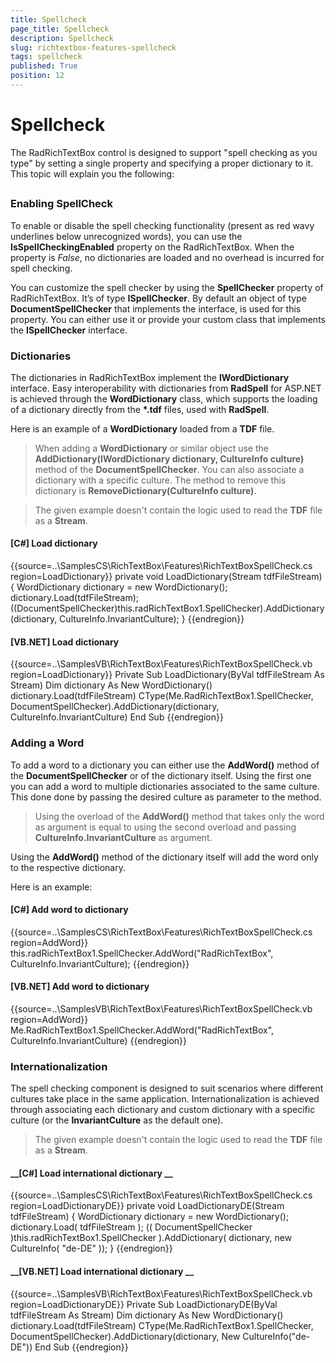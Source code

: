 ```yaml
---
title: Spellcheck
page_title: Spellcheck
description: Spellcheck
slug: richtextbox-features-spellcheck
tags: spellcheck
published: True
position: 12
---
```


# Spellcheck



The RadRichTextBox control is designed to support "spell checking as you type" by setting a single property and
        specifying a proper dictionary to it. This topic will explain you the following:
      

## 

### Enabling SpellCheck

To enable or disable the spell checking functionality (present as red wavy underlines below unrecognized words),
              you can use the __IsSpellCheckingEnabled__ property on the RadRichTextBox. When the property
              is *False*, no dictionaries are loaded and no overhead is incurred for spell checking.
            

You can customize the spell checker by using the __SpellChecker__ property of RadRichTextBox.
              It’s of type __ISpellChecker__. By default an object of type __DocumentSpellChecker__
              that implements the interface, is used for this property. You can either use it or provide your custom class that implements
              the __ISpellChecker__ interface.
            

### Dictionaries

The dictionaries in RadRichTextBox implement the __IWordDictionary__ interface. Easy interoperability
              with dictionaries from __RadSpell__ for ASP.NET is achieved through the __WordDictionary__
              class, which supports the loading of a dictionary directly from the __*.tdf__ files, used with
              __RadSpell__.
            

Here is an example of a __WordDictionary__ loaded from a __TDF__ file.
            

>When adding a __WordDictionary__ or similar object use the
                __AddDictionary(IWordDictionary dictionary, CultureInfo culture)__ method of the
                __DocumentSpellChecker__. You can also associate a dictionary with a specific culture.
                The method to remove this dictionary is __RemoveDictionary(CultureInfo culture)__.
              

>The given example doesn't contain the logic used to read the __TDF__ file as a __Stream__.
              

#### __[C#] Load dictionary__

{{source=..\SamplesCS\RichTextBox\Features\RichTextBoxSpellCheck.cs region=LoadDictionary}}
	        private void LoadDictionary(Stream tdfFileStream)
	        {
	            WordDictionary dictionary = new WordDictionary();
	            dictionary.Load(tdfFileStream);
	            ((DocumentSpellChecker)this.radRichTextBox1.SpellChecker).AddDictionary(dictionary, CultureInfo.InvariantCulture);
	        }
	{{endregion}}



#### __[VB.NET] Load dictionary__

{{source=..\SamplesVB\RichTextBox\Features\RichTextBoxSpellCheck.vb region=LoadDictionary}}
	    Private Sub LoadDictionary(ByVal tdfFileStream As Stream)
	        Dim dictionary As New WordDictionary()
	        dictionary.Load(tdfFileStream)
	        CType(Me.RadRichTextBox1.SpellChecker, DocumentSpellChecker).AddDictionary(dictionary, CultureInfo.InvariantCulture)
	    End Sub
	{{endregion}}



### Adding a Word

To add a word to a dictionary you can either use the __AddWord()__ method of the
              __DocumentSpellChecker__ or of the dictionary itself. Using the first one you can
              add a word to multiple dictionaries associated to the same culture. This done done by passing the desired
              culture as parameter to the method.
            

>Using the overload of the __AddWord()__ method that takes only the word as argument is
                equal to using the second overload and passing __CultureInfo.InvariantCulture__ as argument.
              

Using the __AddWord()__ method of the dictionary itself will add the word only to the respective dictionary.
            

Here is an example:

#### __[C#] Add word to dictionary__

{{source=..\SamplesCS\RichTextBox\Features\RichTextBoxSpellCheck.cs region=AddWord}}
	            this.radRichTextBox1.SpellChecker.AddWord("RadRichTextBox", CultureInfo.InvariantCulture);
	{{endregion}}



#### __[VB.NET] Add word to dictionary__

{{source=..\SamplesVB\RichTextBox\Features\RichTextBoxSpellCheck.vb region=AddWord}}
	        Me.RadRichTextBox1.SpellChecker.AddWord("RadRichTextBox", CultureInfo.InvariantCulture)
	{{endregion}}



### Internationalization

The spell checking component is designed to suit scenarios where different cultures take place in the same application.
              Internationalization is achieved through associating each dictionary and custom dictionary with a specific culture
              (or the __InvariantCulture__ as the default one).
            

>The given example doesn't contain the logic used to read the __TDF__ file as a __Stream__.
              

#### __[C#] Load international dictionary __

{{source=..\SamplesCS\RichTextBox\Features\RichTextBoxSpellCheck.cs region=LoadDictionaryDE}}
	        private void LoadDictionaryDE(Stream tdfFileStream)
	        {
	             WordDictionary dictionary = new WordDictionary();
	            dictionary.Load( tdfFileStream );
	            (( DocumentSpellChecker )this.radRichTextBox1.SpellChecker ).AddDictionary( dictionary, new CultureInfo( "de-DE" ));
	        }
	{{endregion}}



#### __[VB.NET] Load international dictionary __

{{source=..\SamplesVB\RichTextBox\Features\RichTextBoxSpellCheck.vb region=LoadDictionaryDE}}
	    Private Sub LoadDictionaryDE(ByVal tdfFileStream As Stream)
	        Dim dictionary As New WordDictionary()
	        dictionary.Load(tdfFileStream)
	        CType(Me.RadRichTextBox1.SpellChecker, DocumentSpellChecker).AddDictionary(dictionary, New CultureInfo("de-DE"))
	    End Sub
	{{endregion}}


